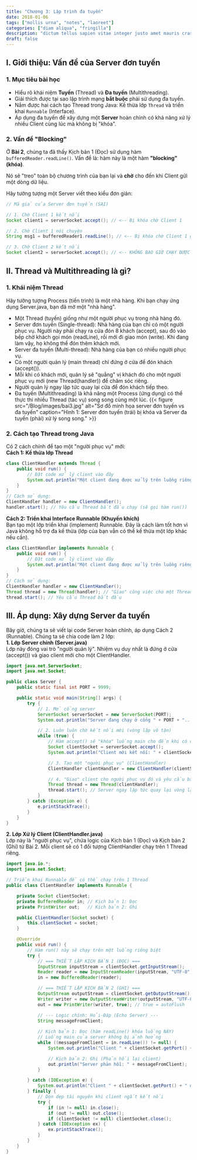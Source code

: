 ```yaml
---
title: "Chương 3: Lập trình đa tuyến"
date: 2018-01-06
tags: ["mollis urna", "notes", "laoreet"]
categories: ["diam aliqua", "fringilla"]
description: "dictum tellus sapien vitae integer justo amet mauris cras bolestie sollicitudin dignissim"
draft: false
---
```


## I. Giới thiệu: Vấn đề của Server đơn tuyến

### 1. Mục tiêu bài học
* Hiểu rõ khái niệm **Tuyến** (Thread) và **Đa tuyến** (Multithreading).
* Giải thích được tại sao lập trình mạng **bắt buộc** phải sử dụng đa tuyến.
* Nắm được hai cách tạo Thread trong Java: Kế thừa lớp `Thread` và triển khai `Runnable` (Interface).
* Áp dụng đa tuyến để xây dựng một **Server** hoàn chỉnh có khả năng xử lý nhiều Client cùng lúc mà không bị "khóa".

### 2. Vấn đề "Blocking"
Ở **Bài 2**, chúng ta đã thấy Kịch bản 1 (Đọc) sử dụng hàm `bufferedReader.readLine()`. Vấn đề là: hàm này là một hàm **"blocking" (khóa)**.

Nó sẽ "treo" toàn bộ chương trình của bạn lại và **chờ** cho đến khi Client gửi một dòng dữ liệu.

Hãy tưởng tượng một Server viết theo kiểu đơn giản:
```java
// Mã giả của Server đơn tuyến (SAI)

// 1. Chờ Client 1 kết nối
Socket client1 = serverSocket.accept(); // <-- Bị khóa chờ Client 1

// 2. Chờ Client 1 nói chuyện
String msg1 = bufferedReader1.readLine(); // <-- Bị khóa chờ Client 1 gửi tin

// 3. Chờ Client 2 kết nối
Socket client2 = serverSocket.accept(); // <-- KHÔNG BAO GIỜ CHẠY ĐƯỢC
```
## II. Thread và Multithreading là gì?
### 1. Khái niệm Thread
Hãy tưởng tượng Process (tiến trình) là một nhà hàng. Khi bạn chạy ứng dụng Server.java, bạn đã mở một "nhà hàng".
* Một Thread (tuyến) giống như một người phục vụ trong nhà hàng đó.
* Server đơn tuyến (Single-thread): Nhà hàng của bạn chỉ có một người phục vụ. Người này phải chạy ra cửa đón 8   khách (accept), sau đó vào bếp chờ khách gọi món (readLine), rồi mới đi giao món (write). Khi đang làm vậy, họ không thể đón thêm khách mới.
* Server đa tuyến (Multi-thread): Nhà hàng của bạn có nhiều người phục vụ.
* Có một người quản lý (main thread) chỉ đứng ở cửa để đón khách (accept()).
* Mỗi khi có khách mới, quản lý sẽ "quẳng" vị khách đó cho một người phục vụ mới (new Thread(handler)) để chăm sóc riêng.
* Người quản lý ngay lập tức quay lại cửa để đón khách tiếp theo.
* Đa tuyến (Multithreading) là khả năng một Process (ứng dụng) có thể thực thi nhiều Thread (tác vụ) song song cùng một lúc.
{{< figure src="/Blog/images/bai3.jpg" alt="Sơ đồ minh họa server đơn tuyến vs đa tuyến" caption="Hình 1: Server đơn tuyến (trái) bị khóa và Server đa tuyến (phải) xử lý song song." >}}
### 2. Cách tạo Thread trong Java
Có 2 cách chính để tạo một "người phục vụ" mới:  
**Cách 1: Kế thừa lớp Thread**
```java
class ClientHandler extends Thread {
    public void run() {
        // Đặt code xử lý client vào đây
        System.out.println("Một client đang được xử lý trên luồng riêng!");
    }
}
// Cách sử dụng:
ClientHandler handler = new ClientHandler();
handler.start(); // Yêu cầu Thread bắt đầu chạy (sẽ gọi hàm run())
```
**Cách 2: Triển khai Interface Runnable (Khuyến khích)**  
Bạn tạo một lớp triển khai (implement) Runnable. Đây là cách làm tốt hơn vì Java không hỗ trợ đa kế thừa (lớp của bạn vẫn có thể kế thừa một lớp khác nếu cần).
```java
class ClientHandler implements Runnable {
    public void run() {
        // Đặt code xử lý client vào đây
        System.out.println("Một client đang được xử lý trên luồng riêng!");
    }
}
// Cách sử dụng:
ClientHandler handler = new ClientHandler();
Thread thread = new Thread(handler); // "Giao" công việc cho một Thread
thread.start(); // Yêu cầu Thread bắt đầu
```
## III. Áp dụng: Xây dựng Server đa tuyến
Bây giờ, chúng ta sẽ viết lại code Server hoàn chỉnh, áp dụng Cách 2 (Runnable). Chúng ta sẽ chia code làm 2 lớp:  
**1. Lớp Server chính (Server.java)**  
Lớp này đóng vai trò "người quản lý". Nhiệm vụ duy nhất là đứng ở cửa (accept()) và giao client mới cho một ClientHandler.
```java
import java.net.ServerSocket;
import java.net.Socket;

public class Server {
    public static final int PORT = 9999;

    public static void main(String[] args) {
        try {
            // 1. Mở cổng server
            ServerSocket serverSocket = new ServerSocket(PORT);
            System.out.println("Server đang chạy ở cổng " + PORT + "...");

            // 2. Luôn luôn chờ kết nối mới (vòng lặp vô tận)
            while (true) {
                // Hàm accept() sẽ "khóa" luồng main cho đến khi có client
                Socket clientSocket = serverSocket.accept();
                System.out.println("Client mới kết nối: " + clientSocket.getInetAddress());

                // 3. Tạo một "người phục vụ" (ClientHandler)
                ClientHandler clientHandler = new ClientHandler(clientSocket);

                // 4. "Giao" client cho người phục vụ đó và yêu cầu bắt đầu
                Thread thread = new Thread(clientHandler);
                thread.start(); // Server ngay lập tức quay lại vòng lặp để chờ client tiếp theo
            }
        } catch (Exception e) {
            e.printStackTrace();
        }
    }
}
```
**2. Lớp Xử lý Client (ClientHandler.java)**  
Lớp này là "người phục vụ", chứa logic của Kịch bản 1 (Đọc) và Kịch bản 2 (Ghi) từ Bài 2. Mỗi client sẽ có 1 đối tượng ClientHandler chạy trên 1 Thread riêng.
```java
import java.io.*;
import java.net.Socket;

// Triển khai Runnable để có thể chạy trên 1 Thread
public class ClientHandler implements Runnable {

    private Socket clientSocket;
    private BufferedReader in; // Kịch bản 1: Đọc
    private PrintWriter out;   // Kịch bản 2: Ghi

    public ClientHandler(Socket socket) {
        this.clientSocket = socket;
    }

    @Override
    public void run() {
        // Hàm run() này sẽ chạy trên một luồng riêng biệt
        try {
            // === THIẾT LẬP KỊCH BẢN 1 (ĐỌC) ===
            InputStream inputStream = clientSocket.getInputStream();
            Reader reader = new InputStreamReader(inputStream, "UTF-8");
            in = new BufferedReader(reader);

            // === THIẾT LẬP KỊCH BẢN 2 (GHI) ===
            OutputStream outputStream = clientSocket.getOutputStream();
            Writer writer = new OutputStreamWriter(outputStream, "UTF-8");
            out = new PrintWriter(writer, true); // true = autoFlush

            // --- Logic chính: Hỏi-Đáp (Echo Server) ---
            String messageFromClient;
            
            // Kịch bản 1: Đọc (hàm readLine() khóa luồng NÀY)
            // Luồng main của server không bị ảnh hưởng
            while ((messageFromClient = in.readLine()) != null) {
                System.out.println("Client " + clientSocket.getPort() + " nói: " + messageFromClient);

                // Kịch bản 2: Ghi (Phản hồi lại client)
                out.println("Server phản hồi: " + messageFromClient);
            }

        } catch (IOException e) {
            System.out.println("Client " + clientSocket.getPort() + " đã ngắt kết nối.");
        } finally {
            // Dọn dẹp tài nguyên khi client ngắt kết nối
            try {
                if (in != null) in.close();
                if (out != null) out.close();
                if (clientSocket != null) clientSocket.close();
            } catch (IOException ex) {
                ex.printStackTrace();
            }
        }
    }
}
```